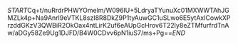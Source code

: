 $START$Cq+t/nuRrdrPHWYOmelm/W096lU+5LdryaTYunuXc01MXWWTAhJGMZLk4p+Na9Anrl9eVTKL8szI8R8DkZ9P1tyAuwGC1uSLwo6E5ytAxICowkXPrzddGKzV3QWBiR2OkOax4ntLirK2uf6eAUpGcHrov6T22Iy8eZTMfurfrdTnAw/aDGy58Ze9Ug1DJFD/B4W0CDvv6pN1iuS7/ms+Pg==$END$